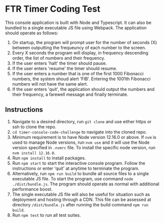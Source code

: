 # FTR Timer Coding Test
This console application is built with Node and Typescript. It can also be bundled to a single executable JS file using Webpack. The application should operate as follows:
1. On startup, the program will prompt user for the number of seconds (X) between outputting the frequeuncy of each number to the screen.
2. Every X seconds the program will display, in frequency descending order, the list of numbers and their frequency.
3. If the user enters 'halt' the timer should pause.
4. If the user enters 'resume' the timer should resume.
5. If the user enters a number that is one of the first 1000 Fibonacci numbers, the system shoud alert 'FIB'. Entering the 1001th Fibonacci numbers will not have the same alert.
6. If the user enters 'quit', the application should output the numbers and their frequency, a farewell message and finally terminate.

## Instructions
1. Navigate to a desired directory, run `git clone` and use either https or ssh to clone the repo.
2. `cd timer-console-code-challenge` to navigate into the cloned repo.
3. Minimum requirement is to have Node version 12.16.0 or above. If `nvm` is used to manage Node versions, run `nvm use` and it will use the Node version specified in `.nvmrc` file. To install the specific node version, run `nvm install 12.16.0`.
4. Run `npm install` to install packages.
5. Run `npm start` to start the interactive console program. Follow the instructions or enter 'quit' at anytime to terminate the program.
6. Alternatively, run `npm run build` to bundle all source files to a single executable JS file. To start the program, use command `node ./dist/bundle.js`. The program should operate as normal with additional performance boost.
7. The single executable JS file will also be useful for situation such as deployment and hosting through a CDN. This file can be assessed at directory `/dist/bundle.js` after running the build command `npm run build`.
8. Run `npm test` to run all test suites.
